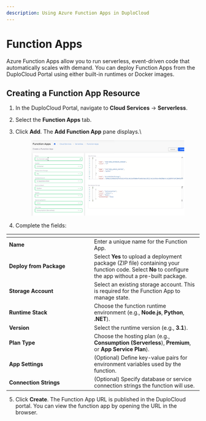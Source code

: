 ```yaml
---
description: Using Azure Function Apps in DuploCloud
---
```


# Function Apps

Azure Function Apps allow you to run serverless, event-driven code that automatically scales with demand. You can deploy Function Apps from the DuploCloud Portal using either built-in runtimes or Docker images.

## Creating a Function App Resource

1. In the DuploCloud Portal, navigate to **Cloud Services** → **Serverless**.
2. Select the **Function Apps** tab.
3.  Click **Add**. The **Add Function App** pane displays.\


    <figure><img src="../../.gitbook/assets/funtion complete.png" alt=""><figcaption></figcaption></figure>
4. Complete the fields:

<table data-header-hidden><thead><tr><th width="207.7777099609375"></th><th></th></tr></thead><tbody><tr><td><strong>Name</strong></td><td>Enter a unique name for the Function App.</td></tr><tr><td><strong>Deploy from Package</strong></td><td>Select <strong>Yes</strong> to upload a deployment package (ZIP file) containing your function code. Select <strong>No</strong> to configure the app without a pre-built package.</td></tr><tr><td><strong>Storage Account</strong></td><td>Select an existing storage account. This is required for the Function App to manage state.</td></tr><tr><td><strong>Runtime Stack</strong></td><td>Choose the function runtime environment (e.g., <strong>Node.js</strong>, <strong>Python</strong>, <strong>.NET</strong>).</td></tr><tr><td><strong>Version</strong></td><td>Select the runtime version (e.g., <strong>3.1</strong>).</td></tr><tr><td><strong>Plan Type</strong></td><td>Choose the hosting plan (e.g., <strong>Consumption (Serverless</strong>), <strong>Premium</strong>, or <strong>App Service Plan</strong>).</td></tr><tr><td><strong>App Settings</strong></td><td>(Optional) Define key-value pairs for environment variables used by the function.</td></tr><tr><td><strong>Connection Strings</strong></td><td>(Optional) Specify database or service connection strings the function will use.</td></tr></tbody></table>

5. Click **Create**. The Function App URL is published in the DuploCloud portal. You can view the function app by opening the URL in the browser.
